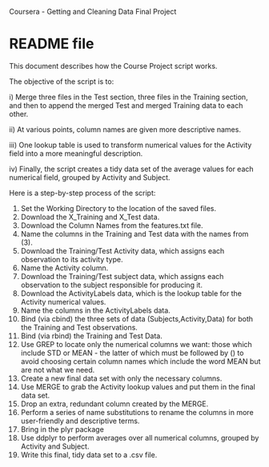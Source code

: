 Coursera - Getting and Cleaning Data Final Project

README file
========================================================

This document describes how the Course Project script works.

The objective of the script is to:

i) Merge three files in the Test section, three files in the Training section, and then to append the merged Test and merged Training data to each other.

ii) At various points, column names are given more descriptive names.

iii) One lookup table is used to transform numerical values for the Activity field into a more meaningful description.

iv) Finally, the script creates a tidy data set of the average values for each numerical field, grouped by Activity and Subject.


Here is a step-by-step process of the script:
1)  Set the Working Directory to the location of the saved files.
2)  Download the X_Training and X_Test data.
3)  Download the Column Names from the features.txt file.
4)  Name the columns in the Training and Test data with the names from (3).
5)  Download the Training/Test Activity data, which assigns each observation to its activity type.
6)  Name the Activity column.
7)  Download the Training/Test subject data, which assigns each observation to the subject responsible for producing it.
8)  Download the ActivityLabels data, which is the lookup table for the Activity numerical values.
9)  Name the columns in the ActivityLabels data.
10) Bind (via cbind) the three sets of data (Subjects,Activity,Data) for both the Training and Test observations.
11) Bind (via rbind) the Training and Test Data.
12) Use GREP to locate only the numerical columns we want: those which include STD or MEAN - the latter of which must be followed by () to avoid choosing certain column names which include the word MEAN but are not what we need.
13) Create a new final data set with only the necessary columns.
14) Use MERGE to grab the Activity lookup values and put them in the final data set.
15) Drop an extra, redundant column created by the MERGE.
16) Perform a series of name substitutions to rename the columns in more user-friendly and descriptive terms.
17) Bring in the plyr package
18) Use ddplyr to perform averages over all numerical columns, grouped by Activity and Subject.
19) Write this final, tidy data set to a .csv file.
